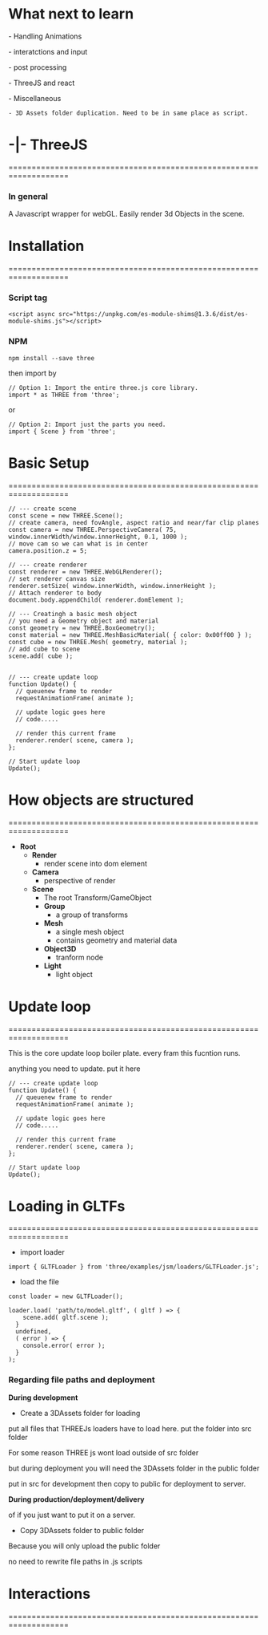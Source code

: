 # What next to learn

\- Handling Animations

\- interatctions and input

\- post processing 

\- ThreeJS and react

\- Miscellaneous

	- 3D Assets folder duplication. Need to be in same place as script.

# **-|- ThreeJS**

===================================================================

### In general

A Javascript wrapper for webGL. Easily render 3d Objects in the scene.

# **Installation**

===================================================================

### Script tag

```
<script async src="https://unpkg.com/es-module-shims@1.3.6/dist/es-module-shims.js"></script>
```

### NPM

```
npm install --save three
```

then import by

```
// Option 1: Import the entire three.js core library.
import * as THREE from 'three';
```

or

```
// Option 2: Import just the parts you need.
import { Scene } from 'three';
```

# **Basic Setup**

===================================================================

```
// --- create scene
const scene = new THREE.Scene();
// create camera, need fovAngle, aspect ratio and near/far clip planes
const camera = new THREE.PerspectiveCamera( 75, window.innerWidth/window.innerHeight, 0.1, 1000 );
// move cam so we can what is in center
camera.position.z = 5;

// --- create renderer
const renderer = new THREE.WebGLRenderer();
// set renderer canvas size
renderer.setSize( window.innerWidth, window.innerHeight );
// Attach renderer to body
document.body.appendChild( renderer.domElement );

// --- Creatingh a basic mesh object
// you need a Geometry object and material
const geometry = new THREE.BoxGeometry();
const material = new THREE.MeshBasicMaterial( { color: 0x00ff00 } );
const cube = new THREE.Mesh( geometry, material );
// add cube to scene
scene.add( cube );


// --- create update loop
function Update() {
  // queuenew frame to render
  requestAnimationFrame( animate );

  // update logic goes here
  // code.....

  // render this current frame
  renderer.render( scene, camera );
};

// Start update loop
Update();
```

# **How objects are structured**

===================================================================

* **Root**
  * **Render**
    * render scene into dom element
  * **Camera**
    * perspective of render
  * **Scene**
    * The root Transform/GameObject
    * **Group**
      * a group of transforms
    * **Mesh**
      * a single mesh object
      * contains geometry and material data
    * **Object3D**
      * tranform node
    * **Light**
      * light object

# **Update loop**

===================================================================

This is the core update loop boiler plate. every fram this fucntion runs. 

anything you need to update. put it here

```
// --- create update loop
function Update() {
  // queuenew frame to render
  requestAnimationFrame( animate );

  // update logic goes here
  // code.....

  // render this current frame
  renderer.render( scene, camera );
};

// Start update loop
Update();
```

# **Loading in GLTFs**

===================================================================

* import loader

```
import { GLTFLoader } from 'three/examples/jsm/loaders/GLTFLoader.js';
```

* load the file

```
const loader = new GLTFLoader();

loader.load( 'path/to/model.gltf', ( gltf ) => {
    scene.add( gltf.scene );
  }
  undefined,
  ( error ) => {
    console.error( error );
  }
);
```

### Regarding file paths and deployment

**During development**

* Create a 3DAssets folder for loading

put all files that THREEJs loaders have to load here. put the folder into src folder

For some reason THREE js wont load outside of src folder

but during deployment you will need the 3DAssets folder in the public folder

put in src for development then copy to public for deployment to server. 

**During production/deployment/delivery**

of if you just want to put it on a server. 

* Copy 3DAssets folder to public folder

Because you will only upload the public folder

no need to rewrite file paths in .js scripts

# **Interactions**

===================================================================

# 